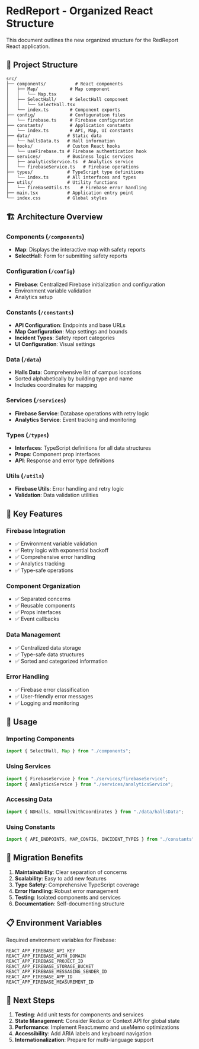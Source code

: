 # RedReport - Organized React Structure

This document outlines the new organized structure for the RedReport React application.

## 📁 Project Structure

```
src/
├── components/           # React components
│   ├── Map/            # Map component
│   │   └── Map.tsx
│   ├── SelectHall/     # SelectHall component
│   │   └── SelectHall.tsx
│   └── index.ts        # Component exports
├── config/             # Configuration files
│   └── firebase.ts     # Firebase configuration
├── constants/          # Application constants
│   └── index.ts        # API, Map, UI constants
├── data/              # Static data
│   └── hallsData.ts   # Hall information
├── hooks/             # Custom React hooks
│   └── useFirebase.ts # Firebase authentication hook
├── services/          # Business logic services
│   ├── analyticsService.ts  # Analytics service
│   └── firebaseService.ts   # Firebase operations
├── types/             # TypeScript type definitions
│   └── index.ts       # All interfaces and types
├── utils/             # Utility functions
│   └── fireBaseUtils.ts    # Firebase error handling
├── main.tsx           # Application entry point
└── index.css          # Global styles
```

## 🏗️ Architecture Overview

### **Components** (`/components`)

- **Map**: Displays the interactive map with safety reports
- **SelectHall**: Form for submitting safety reports

### **Configuration** (`/config`)

- **Firebase**: Centralized Firebase initialization and configuration
- Environment variable validation
- Analytics setup

### **Constants** (`/constants`)

- **API Configuration**: Endpoints and base URLs
- **Map Configuration**: Map settings and bounds
- **Incident Types**: Safety report categories
- **UI Configuration**: Visual settings

### **Data** (`/data`)

- **Halls Data**: Comprehensive list of campus locations
- Sorted alphabetically by building type and name
- Includes coordinates for mapping

### **Services** (`/services`)

- **Firebase Service**: Database operations with retry logic
- **Analytics Service**: Event tracking and monitoring

### **Types** (`/types`)

- **Interfaces**: TypeScript definitions for all data structures
- **Props**: Component prop interfaces
- **API**: Response and error type definitions

### **Utils** (`/utils`)

- **Firebase Utils**: Error handling and retry logic
- **Validation**: Data validation utilities

## 🔧 Key Features

### **Firebase Integration**

- ✅ Environment variable validation
- ✅ Retry logic with exponential backoff
- ✅ Comprehensive error handling
- ✅ Analytics tracking
- ✅ Type-safe operations

### **Component Organization**

- ✅ Separated concerns
- ✅ Reusable components
- ✅ Props interfaces
- ✅ Event callbacks

### **Data Management**

- ✅ Centralized data storage
- ✅ Type-safe data structures
- ✅ Sorted and categorized information

### **Error Handling**

- ✅ Firebase error classification
- ✅ User-friendly error messages
- ✅ Logging and monitoring

## 🚀 Usage

### **Importing Components**

```typescript
import { SelectHall, Map } from "./components";
```

### **Using Services**

```typescript
import { FirebaseService } from "./services/firebaseService";
import { AnalyticsService } from "./services/analyticsService";
```

### **Accessing Data**

```typescript
import { NDHalls, NDHallsWithCoordinates } from "./data/hallsData";
```

### **Using Constants**

```typescript
import { API_ENDPOINTS, MAP_CONFIG, INCIDENT_TYPES } from "./constants";
```

## 🔄 Migration Benefits

1. **Maintainability**: Clear separation of concerns
2. **Scalability**: Easy to add new features
3. **Type Safety**: Comprehensive TypeScript coverage
4. **Error Handling**: Robust error management
5. **Testing**: Isolated components and services
6. **Documentation**: Self-documenting structure

## 📋 Environment Variables

Required environment variables for Firebase:

```
REACT_APP_FIREBASE_API_KEY
REACT_APP_FIREBASE_AUTH_DOMAIN
REACT_APP_FIREBASE_PROJECT_ID
REACT_APP_FIREBASE_STORAGE_BUCKET
REACT_APP_FIREBASE_MESSAGING_SENDER_ID
REACT_APP_FIREBASE_APP_ID
REACT_APP_FIREBASE_MEASUREMENT_ID
```

## 🎯 Next Steps

1. **Testing**: Add unit tests for components and services
2. **State Management**: Consider Redux or Context API for global state
3. **Performance**: Implement React.memo and useMemo optimizations
4. **Accessibility**: Add ARIA labels and keyboard navigation
5. **Internationalization**: Prepare for multi-language support
